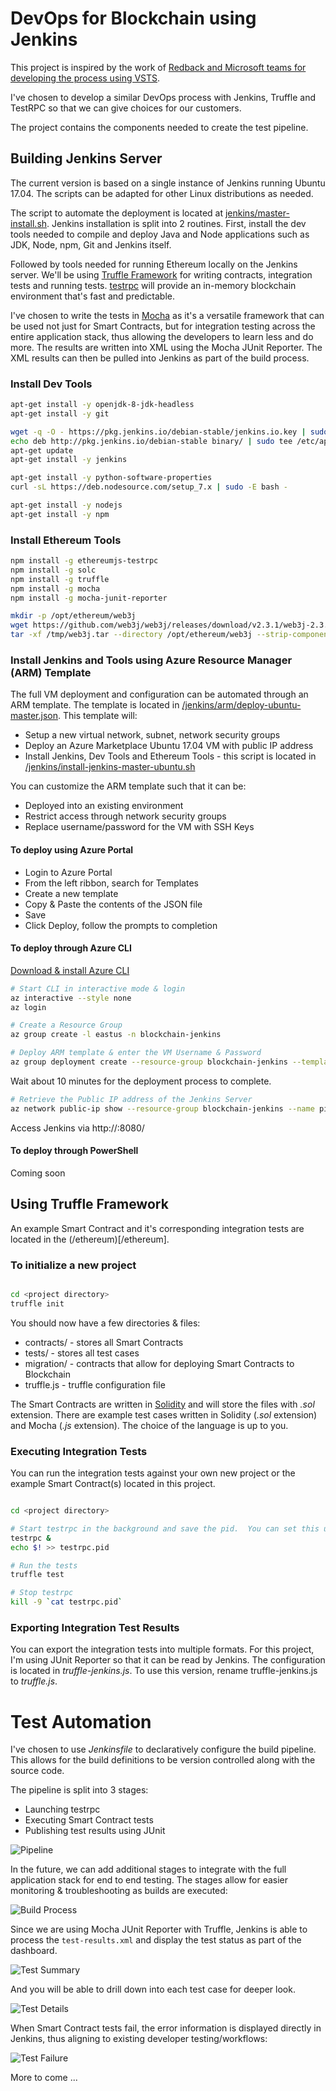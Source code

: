 # DevOps for Blockchain using Jenkins

This project is inspired by the work of [Redback and Microsoft teams for developing the process using VSTS](https://microsoft.github.io/techcasestudies/redback-devops.html).

I've chosen to develop a similar DevOps process with Jenkins, Truffle and TestRPC so that we can give choices for our customers.

The project contains the components needed to create the test pipeline.

## Building Jenkins Server

The current version is based on a single instance of Jenkins running Ubuntu 17.04.  The scripts can be adapted for other Linux distributions as needed.

The script to automate the deployment is located at [jenkins/master-install.sh](jenkins/master-install.sh).  Jenkins installation is split into 2 routines.  First, install the dev tools needed to compile and deploy Java and Node applications such as JDK, Node, npm, Git and Jenkins itself.

Followed by tools needed for running Ethereum locally on the Jenkins server.  We'll be using [Truffle Framework](http://truffleframework.com/) for writing contracts, integration tests and running tests.  [testrpc](https://github.com/ethereumjs/testrpc) will provide an in-memory blockchain environment that's fast and predictable.

I've chosen to write the tests in [Mocha](https://mochajs.org/) as it's a versatile framework that can be used not just for Smart Contracts, but for integration testing across the entire application stack, thus allowing the developers to learn less and do more.  The results are written into XML using the Mocha JUnit Reporter.  The XML results can then be pulled into Jenkins as part of the build process.

### Install Dev Tools

```bash
apt-get install -y openjdk-8-jdk-headless
apt-get install -y git

wget -q -O - https://pkg.jenkins.io/debian-stable/jenkins.io.key | sudo apt-key add -
echo deb http://pkg.jenkins.io/debian-stable binary/ | sudo tee /etc/apt/sources.list.d/jenkins.list
apt-get update
apt-get install -y jenkins

apt-get install -y python-software-properties
curl -sL https://deb.nodesource.com/setup_7.x | sudo -E bash -

apt-get install -y nodejs
apt-get install -y npm
```

### Install Ethereum Tools

```bash
npm install -g ethereumjs-testrpc
npm install -g solc
npm install -g truffle
npm install -g mocha
npm install -g mocha-junit-reporter

mkdir -p /opt/ethereum/web3j
wget https://github.com/web3j/web3j/releases/download/v2.3.1/web3j-2.3.1.tar -O /tmp/web3j.tar
tar -xf /tmp/web3j.tar --directory /opt/ethereum/web3j --strip-components=1
```

### Install Jenkins and Tools using Azure Resource Manager (ARM) Template

The full VM deployment and configuration can be automated through an ARM template.  The template is located in [/jenkins/arm/deploy-ubuntu-master.json](/jenkins/arm/deploy-ubuntu-master.json).  This template will:

* Setup a new virtual network, subnet, network security groups
* Deploy an Azure Marketplace Ubuntu 17.04 VM with public IP address
* Install Jenkins, Dev Tools and Ethereum Tools - this script is located in [/jenkins/install-jenkins-master-ubuntu.sh](/jenkins/install-jenkins-master-ubuntu.sh)

You can customize the ARM template such that it can be:

* Deployed into an existing environment
* Restrict access through network security groups
* Replace username/password for the VM with SSH Keys

#### To deploy using Azure Portal

* Login to Azure Portal
* From the left ribbon, search for Templates
* Create a new template
* Copy & Paste the contents of the JSON file
* Save
* Click Deploy, follow the prompts to completion

#### To deploy through Azure CLI

[Download & install Azure CLI](https://docs.microsoft.com/en-us/cli/azure/install-azure-cli?view=azure-cli-latest)

```bash
# Start CLI in interactive mode & login
az interactive --style none
az login

# Create a Resource Group
az group create -l eastus -n blockchain-jenkins

# Deploy ARM template & enter the VM Username & Password
az group deployment create --resource-group blockchain-jenkins --template-uri https://raw.githubusercontent.com/SenthuranSivananthan/devops-blockchain-jenkins/master/jenkins/arm/deploy-ubuntu-master.json
```
Wait about 10 minutes for the deployment process to complete.

```bash
# Retrieve the Public IP address of the Jenkins Server
az network public-ip show --resource-group blockchain-jenkins --name pip-jenkins-master
```

Access Jenkins via http://<public ip>:8080/

#### To deploy through PowerShell

Coming soon

## Using Truffle Framework

An example Smart Contract and it's corresponding integration tests are located in the (/ethereum)[/ethereum].

### To initialize a new project

```bash

cd <project directory>
truffle init

```

You should now have a few directories & files:

* contracts/ - stores all Smart Contracts
* tests/ - stores all test cases
* migration/ - contracts that allow for deploying Smart Contracts to Blockchain
* truffle.js - truffle configuration file

The Smart Contracts are written in [Solidity](http://solidity.readthedocs.io/en/develop/introduction-to-smart-contracts.html) and will store the files with *.sol* extension.  There are example test cases written in Solidity (*.sol* extension) and Mocha (*.js* extension).  The choice of the language is up to you.

### Executing Integration Tests

You can run the integration tests against your own new project or the example Smart Contract(s) located in this project.

```bash

cd <project directory>

# Start testrpc in the background and save the pid.  You can set this up on another terminal as well.
testrpc &
echo $! >> testrpc.pid

# Run the tests
truffle test

# Stop testrpc
kill -9 `cat testrpc.pid`

```

### Exporting Integration Test Results

You can export the integration tests into multiple formats.  For this project, I'm using JUnit Reporter so that it can be read by Jenkins.  The configuration is located in *truffle-jenkins.js*.  To use this version, rename truffle-jenkins.js to *truffle.js*.


# Test Automation

I've chosen to use *Jenkinsfile* to declaratively configure the build pipeline.  This allows for the build definitions to be version controlled along with the source code.

The pipeline is split into 3 stages:

* Launching testrpc
* Executing Smart Contract tests
* Publishing test results using JUnit

![Pipeline](docs/images/build-pipeline.PNG "Pipeline")

In the future, we can add additional stages to integrate with the full application stack for end to end testing.  The stages allow for easier monitoring & troubleshooting as builds are executed:

![Build Process](docs/images/build-process.PNG "Build Process")

Since we are using Mocha JUnit Reporter with Truffle, Jenkins is able to process the `test-results.xml` and display the test status as part of the dashboard.

![Test Summary](docs/images/test-status.PNG "Test Summary")

And you will be able to drill down into each test case for deeper look.

![Test Details](docs/images/test-details.PNG "Test Details")

When Smart Contract tests fail, the error information is displayed directly in Jenkins, thus aligning to existing developer testing/workflows:

![Test Failure](docs/images/failed-test-case.PNG "Test Failure")

More to come ...
